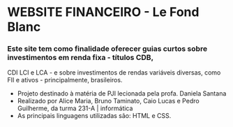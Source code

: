 # WEBSITE FINANCEIRO - Le Fond Blanc

### Este site tem como finalidade oferecer guias curtos sobre investimentos em renda fixa - títulos CDB,
CDI LCI e LCA - e sobre investimentos de rendas variáveis diversas, como FII e ativos - principalmente, brasileiros.

- Projeto destinado à matéria de PJI lecionada pela profa. Daniela Santana
- Realizado por Alice Maria, Bruno Taminato, Caio Lucas e Pedro Guilherme, da turma 231-A | informática
- As principais linguagens utilizadas são: HTML e CSS. 
